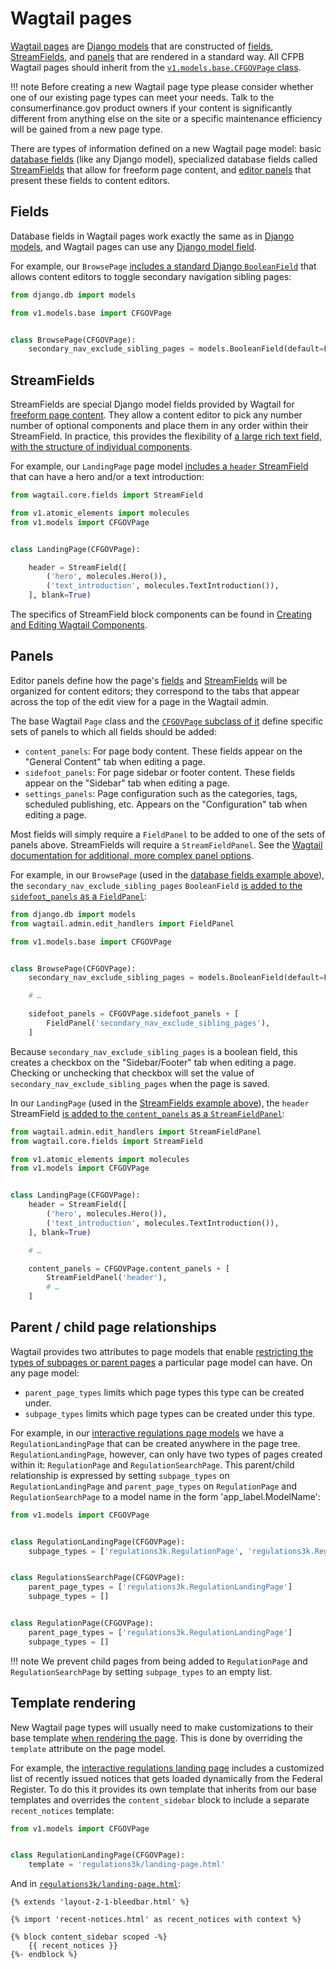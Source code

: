# Wagtail pages

[Wagtail pages](http://docs.wagtail.io/en/stable/topics/pages.html) are 
[Django models](https://docs.djangoproject.com/en/1.11/topics/db/models/) 
that are constructed of 
[fields](#fields), [StreamFields](#streamfields), and [panels](#panels) 
that are rendered in a standard way. 
All CFPB Wagtail pages should inherit from the 
[`v1.models.base.CFGOVPage` class](https://github.com/cfpb/consumerfinance.gov/blob/main/cfgov/v1/models/base.py).

!!! note
    Before creating a new Wagtail page type 
    please consider whether one of our existing page types can meet your needs. 
    Talk to the consumerfinance.gov product owners 
    if your content is significantly different from anything else on the site 
    or a specific maintenance efficiency will be gained from a new page type.

There are types of information defined on a new Wagtail page model: 
basic [database fields](#fields) (like any Django model), 
specialized database fields called [StreamFields](#streamfields) that allow for freeform page content, 
and [editor panels](#panels) that present these fields to content editors. 

## Fields

Database fields in Wagtail pages work exactly the same as in 
[Django models](https://docs.djangoproject.com/en/1.11/topics/db/models/#fields), 
and Wagtail pages can use any [Django model field](https://docs.djangoproject.com/en/1.11/ref/models/fields/). 

For example, our `BrowsePage` 
[includes a standard Django `BooleanField`](https://github.com/cfpb/consumerfinance.gov/blob/main/cfgov/v1/models/browse_page.py) 
that allows content editors to toggle secondary navigation sibling pages:

```python
from django.db import models

from v1.models.base import CFGOVPage


class BrowsePage(CFGOVPage):
    secondary_nav_exclude_sibling_pages = models.BooleanField(default=False)
```

## StreamFields

StreamFields are special Django model fields provided by Wagtail for 
[freeform page content](https://docs.wagtail.io/en/stable/topics/streamfield.html). 
They allow a content editor to pick any number number of optional components
and place them in any order within their StreamField. 
In practice, this provides the flexibility of
[a large rich text field, with the structure of individual components](https://torchbox.com/blog/rich-text-fields-and-faster-horses/).

For example, our `LandingPage` page model 
[includes a `header` StreamField](https://github.com/cfpb/consumerfinance.gov/blob/main/cfgov/v1/models/landing_page.py) 
that can have a hero and/or a text introduction:

```python
from wagtail.core.fields import StreamField

from v1.atomic_elements import molecules
from v1.models import CFGOVPage


class LandingPage(CFGOVPage):

    header = StreamField([
        ('hero', molecules.Hero()),
        ('text_introduction', molecules.TextIntroduction()),
    ], blank=True)
```

The specifics of StreamField block components can be found in 
[Creating and Editing Wagtail Components](https://cfpb.github.io/consumerfinance.gov/editing-components/).

## Panels

Editor panels define how the page's [fields](#fields) and [StreamFields](#streamfields) will be organized for content editors;
they correspond to the tabs that appear across the top of the edit view for a page in the Wagtail admin.

The base Wagtail `Page` class and the [`CFGOVPage` subclass of it](https://github.com/cfpb/consumerfinance.gov/blob/main/cfgov/v1/models/base.py) 
define specific sets of panels to which all fields should be added:

- `content_panels`:
  For page body content.
  These fields appear on the "General Content" tab when editing a page. 
- `sidefoot_panels`:
  For page sidebar or footer content.
  These fields appear on the "Sidebar" tab when editing a page. 
- `settings_panels`:
  Page configuration such as the categories, tags, scheduled publishing, etc.
  Appears on the "Configuration" tab when editing a page. 

Most fields will simply require a `FieldPanel` to be added to one of the sets of panels above. 
StreamFields will require a `StreamFieldPanel`. 
See the [Wagtail documentation for additional, more complex panel options](https://docs.wagtail.io/en/stable/topics/pages.html#editor-panels).

For example, in our `BrowsePage` (used in the [database fields example above](#fields)),
the `secondary_nav_exclude_sibling_pages` `BooleanField` 
[is added to the `sidefoot_panels` as a `FieldPanel`](https://github.com/cfpb/consumerfinance.gov/blob/main/cfgov/v1/models/browse_page.py):

```python
from django.db import models
from wagtail.admin.edit_handlers import FieldPanel

from v1.models.base import CFGOVPage


class BrowsePage(CFGOVPage):
    secondary_nav_exclude_sibling_pages = models.BooleanField(default=False)

    # …

    sidefoot_panels = CFGOVPage.sidefoot_panels + [
        FieldPanel('secondary_nav_exclude_sibling_pages'),
    ]
```

Because `secondary_nav_exclude_sibling_pages` is a boolean field, 
this creates a checkbox on the "Sidebar/Footer" tab when editing a page.
Checking or unchecking that checkbox will set the value of `secondary_nav_exclude_sibling_pages` when the page is saved.

In our `LandingPage` (used in the [StreamFields example above](#streamfields)), 
the `header` StreamField 
[is added to the `content_panels` as a `StreamFieldPanel`](https://github.com/cfpb/consumerfinance.gov/blob/main/cfgov/v1/models/landing_page.py#L31):

```python
from wagtail.admin.edit_handlers import StreamFieldPanel
from wagtail.core.fields import StreamField

from v1.atomic_elements import molecules
from v1.models import CFGOVPage


class LandingPage(CFGOVPage):
    header = StreamField([
        ('hero', molecules.Hero()),
        ('text_introduction', molecules.TextIntroduction()),
    ], blank=True)

    # …

    content_panels = CFGOVPage.content_panels + [
        StreamFieldPanel('header'),
        # …
    ]
```

## Parent / child page relationships

Wagtail provides two attributes to page models that enable 
[restricting the types of subpages or parent pages](https://docs.wagtail.io/en/stable/topics/pages.html#parent-page-subpage-type-rules) 
a particular page model can have. On any page model:

- `parent_page_types` limits which page types this type can be created under.
- `subpage_types` limits which page types can be created under this type.

For example, in our [interactive regulations page models](https://github.com/cfpb/consumerfinance.gov/blob/main/cfgov/regulations3k/models/pages.py#L138) 
we have a `RegulationLandingPage` that can be created anywhere in the page tree. 
`RegulationLandingPage`, however, can only have two types of pages created within it: 
`RegulationPage` and `RegulationSearchPage`. 
This parent/child relationship is expressed by setting `subpage_types` on `RegulationLandingPage`
and `parent_page_types` on `RegulationPage` and `RegulationSearchPage` 
to a model name in the form 'app_label.ModelName':

```python
from v1.models import CFGOVPage


class RegulationLandingPage(CFGOVPage):
    subpage_types = ['regulations3k.RegulationPage', 'regulations3k.RegulationsSearchPage']


class RegulationsSearchPage(CFGOVPage):
    parent_page_types = ['regulations3k.RegulationLandingPage']
    subpage_types = []


class RegulationPage(CFGOVPage):
    parent_page_types = ['regulations3k.RegulationLandingPage']
    subpage_types = []
```

!!! note 
    We prevent child pages from being added to `RegulationPage` and `RegulationSearchPage` 
    by setting `subpage_types` to an empty list.

## Template rendering

New Wagtail page types will usually need to make customizations to their base template 
[when rendering the page](https://docs.wagtail.io/en/stable/topics/pages.html#template-rendering).
This is done by overriding the `template` attribute on the page model.

For example, the [interactive regulations landing page](https://github.com/cfpb/consumerfinance.gov/blob/main/cfgov/regulations3k/models/pages.py) 
includes a customized list of recently issued notices that gets loaded dynamically from the Federal Register. 
To do this it provides its own template that inherits from our base templates 
and overrides the `content_sidebar` block to include a separate `recent_notices` template:

```python
from v1.models import CFGOVPage


class RegulationLandingPage(CFGOVPage):
    template = 'regulations3k/landing-page.html'
```

And in [`regulations3k/landing-page.html`](https://github.com/cfpb/consumerfinance.gov/blob/main/cfgov/regulations3k/jinja2/regulations3k/landing-page.html):

```jinja2
{% extends 'layout-2-1-bleedbar.html' %}

{% import 'recent-notices.html' as recent_notices with context %}

{% block content_sidebar scoped -%}
    {{ recent_notices }}
{%- endblock %}
```
